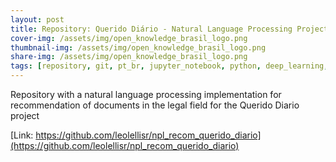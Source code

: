```yaml
---
layout: post
title: Repository: Querido Diário - Natural Language Processing Project
cover-img: /assets/img/open_knowledge_brasil_logo.png
thumbnail-img: /assets/img/open_knowledge_brasil_logo.png
share-img: /assets/img/open_knowledge_brasil_logo.png
tags: [repository, git, pt_br, jupyter_notebook, python, deep_learning, natural_language_processing]
---
```


Repository with a natural language processing implementation for recommendation of documents in the legal field for the Querido Diario project



[Link: https://github.com/leolellisr/npl_recom_querido_diario](https://github.com/leolellisr/npl_recom_querido_diario)
